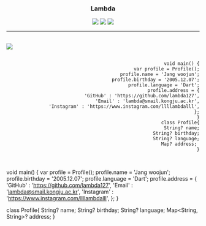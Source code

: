 <div align="center">
  <h3>Lambda</h1>
  <a href="https://hits.seeyoufarm.com"><img src="https://hits.seeyoufarm.com/api/count/incr/badge.svg?url=https%3A%2F%2Fgithub.com%2Flambda127&count_bg=black&title_bg=black&icon=github.svg&icon_color=white&title=GitHUb&edge_flat=true"/></a> <a href="https://www.instagram.com/llllambdalll"><img src="https://img.shields.io/badge/Instagram-%23E4405F?style=flat&logo=Instagram&logoColor=white"
/></a> <a href="mailto:lambda@smail.kongju.ac.kr"><img src="https://img.shields.io/badge/Email-blue?style=flat&logo=Gmail&logoColor=white&link=lambda@smail.kongju.ac.kr"
/></a>
</div>
<hr>
<br>

<div align="left">
  <picture>
  <source
    srcset="https://github-readme-stats.vercel.app/api?username=lambda127&show_icons=true&theme=dark"
  />
  
  <img src="https://github-readme-stats.vercel.app/api?username=lambda127&show_icons=true" />
</picture>
</div>
<div align="right">  
  <pre>
    <code>
      void main() {
          var profile = Profile();
          profile.name = 'Jang woojun';
          profile.birthday = '2005.12.07';
          profile.language = 'Dart';
          profile.address = {
              'GitHub' : 'https://github.com/lambda127',
              'Email' : 'lambda@smail.kongju.ac.kr',
              'Instagram' : 'https://www.instagram.com/llllambdalll',
          };
      }
      class Profile{
        String? name;
        String? birthday;
        String? language;
        Map<String, String>? address; 
      }
    </code>
  </pre>
 

</div>

void main() {
    var profile = Profile();
    profile.name = 'Jang woojun';
    profile.birthday = '2005.12.07';
    profile.language = 'Dart';
    profile.address = {
        'GitHub' : 'https://github.com/lambda127',
        'Email' : 'lambda@smail.kongju.ac.kr',
        'Instagram' : 'https://www.instagram.com/llllambdalll',
    };
}

class Profile{
  String? name;
  String? birthday;
  String? language;
  Map<String, String>? address; 
}


